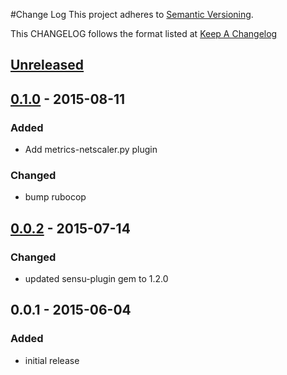 #Change Log
This project adheres to [Semantic Versioning](http://semver.org/).

This CHANGELOG follows the format listed at [Keep A Changelog](http://keepachangelog.com/)

## [Unreleased][unreleased]

## [0.1.0] - 2015-08-11
### Added
- Add metrics-netscaler.py plugin

### Changed
- bump rubocop

## [0.0.2] - 2015-07-14
### Changed
- updated sensu-plugin gem to 1.2.0

## 0.0.1 - 2015-06-04
### Added
- initial release

[unreleased]: https://github.com/sensu-plugins/sensu-plugins-netscaler/compare/0.1.0...HEAD
[0.1.0]: https://github.com/sensu-plugins/sensu-plugins-netscaler/compare/0.0.2...0.1.0
[0.0.2]: https://github.com/sensu-plugins/sensu-plugins-netscaler/compare/0.0.1...0.0.2
